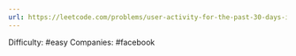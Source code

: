 ```yaml
---
url: https://leetcode.com/problems/user-activity-for-the-past-30-days-ii
---
```


Difficulty: #easy
Companies: #facebook